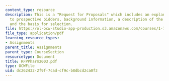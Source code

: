 ```yaml
---
content_type: resource
description: This is a "Request for Proposals" which includes an explanatory note
  to prospective bidders, background information, a description of the proposed study,
  and the basis for selection.
file: https://ol-ocw-studio-app-production.s3.amazonaws.com/courses/1-782-environmental-engineering-masters-of-engineering-project-fall-2003-spring-2004/dc2624322f9f7cadcf9cb8dbcd2ca0f3_RFPPharm2003.pdf
file_type: application/pdf
learning_resource_types:
- Assignments
parent_title: Assignments
parent_type: CourseSection
resourcetype: Document
title: RFPPharm2003.pdf
type: OCWFile
uid: dc262432-2f9f-7cad-cf9c-b8dbcd2ca0f3
---
```

